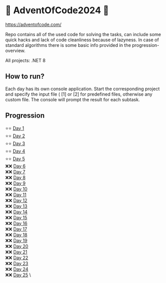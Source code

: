 # 🎄 AdventOfCode2024 🎄
https://adventofcode.com/

Repo contains all of the used code for solving the tasks, can include some quick hacks and lack of code cleanliness because of lazyness. In case of standard algorithms there is some basic info provided in the progression-overview.

All projects: .NET 8

## How to run?
Each day has its own console application. Start the corresponding project and specify the input file ( [1] or [2] for predefined files, 
otherwise any custom file. The console will prompt the result for each subtask. 

## Progression
:star::star: [Day  1](/AdventOfCode2024/Day01) \
:star::star: [Day  2](/AdventOfCode2024/Day02) \
:star::star: [Day  3](/AdventOfCode2024/Day03) \
:star::star: [Day  4](/AdventOfCode2024/Day04) \
:star::star: [Day  5](/AdventOfCode2024/Day05) \
:x::x: [Day  6](/AdventOfCode2024/Day06) \
:x::x: [Day  7](/AdventOfCode2024/Day07) \
:x::x: [Day  8](/AdventOfCode2024/Day08) \
:x::x: [Day  9](/AdventOfCode2024/Day09) \
:x::x: [Day 10](/AdventOfCode2024/Day10) \
:x::x: [Day 11](/AdventOfCode2024/Day11) \
:x::x: [Day 12](/AdventOfCode2024/Day12) \
:x::x: [Day 13](/AdventOfCode2024/Day13) \
:x::x: [Day 14](/AdventOfCode2024/Day14) \
:x::x: [Day 15](/AdventOfCode2024/Day15) \
:x::x: [Day 16](/AdventOfCode2024/Day16) \
:x::x: [Day 17](/AdventOfCode2024/Day17) \
:x::x: [Day 18](/AdventOfCode2024/Day18) \
:x::x: [Day 19](/AdventOfCode2024/Day19) \
:x::x: [Day 20](/AdventOfCode2024/Day20) \
:x::x: [Day 21](/AdventOfCode2024/Day21) \
:x::x: [Day 22](/AdventOfCode2024/Day22) \
:x::x: [Day 23](/AdventOfCode2024/Day23) \
:x::x: [Day 24](/AdventOfCode2024/Day24) \
:x::x: [Day 25](/AdventOfCode2024/Day25) \
